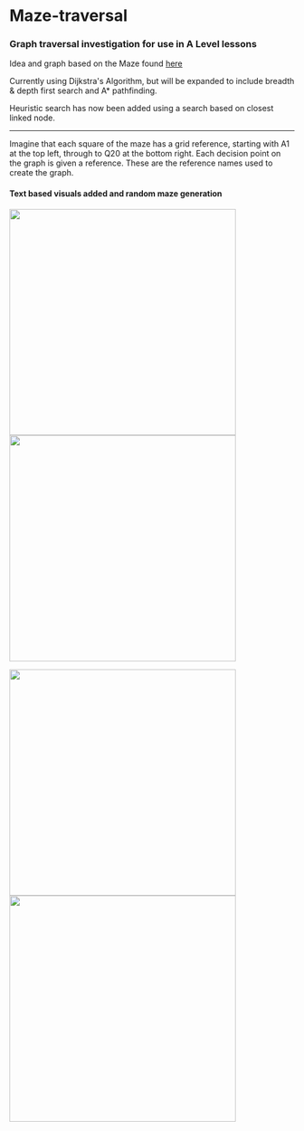 # Maze-traversal
### Graph traversal investigation for use in A Level lessons

Idea and graph based on the Maze found [here](https://www.reddit.com/r/dataisbeautiful/comments/7b7aa0/visualizing_the_depthfirst_search_recursive/)

Currently using Dijkstra's Algorithm, but will be expanded to include breadth & depth first search and A* pathfinding.

Heuristic search has now been added using a search based on closest linked node.

-----------------------

Imagine that each square of the maze has a grid reference, starting with A1 at the top left, through to Q20 at the bottom right. Each decision point on the graph is given a reference. These are the reference names used to create the graph. 

#### Text based visuals added and random maze generation

<img src="https://s3.eu-west-2.amazonaws.com/neil-oliver-github/Maze/maze-1.jpg" width="400"> <img src="https://s3.eu-west-2.amazonaws.com/neil-oliver-github/Maze/maze-1-solved.jpg" width="400">

<img src="https://s3.eu-west-2.amazonaws.com/neil-oliver-github/Maze/maze-2.jpg" width="400"> <img src="https://s3.eu-west-2.amazonaws.com/neil-oliver-github/Maze/maze-2-solved.jpg" width="400">
